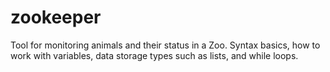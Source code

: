 # zookeeper
Tool for monitoring animals and their status in a Zoo. Syntax basics, how to work with variables, data storage types such as lists, and while loops.
